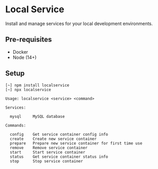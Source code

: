 # Local Service

Install and manage services for your local development environments.

## Pre-requisites

* Docker
* Node (14+)

## Setup

```
[~] npm install localservice
[~] npx localservice

Usage: localservice <service> <command>

Services:

  mysql     MySQL database

Commands:

  config    Get service container config info
  create    Create new service container
  prepare   Prepare new service container for first time use
  remove    Remove service container
  start     Start service container
  status    Get service container status info
  stop      Stop service container
```

<!--

Official Docker Images
https://github.com/docker-library/official-images/tree/master/library

-->

